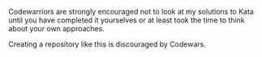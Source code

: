 Codewarriors are strongly encouraged not to look at my solutions to Kata until you have completed it yourselves or at least took the time to think about your own approaches.

Creating a repository like this is discouraged by Codewars.